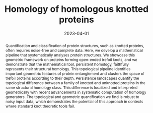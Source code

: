 ---
title: Homology of homologous knotted proteins
authors:
- Katherine Benjamin
- Lamisah Mukta
- Gabriel Moryoussef
- Christopher Uren
- Heather A. Harrington
- Ulrike Tillmann
- Agnese Barbensi
date: '2023-04-01'
publishDate: '2024-03-04T17:38:37.105635Z'
publication_types:
- article-journal
publication: '*Journal of the Royal Society, Interface*'
doi: 10.1098/rsif.2022.0727
abstract: Quantification and classification of protein structures, such as knotted
  proteins, often requires noise-free and complete data. Here, we develop a mathematical
  pipeline that systematically analyses protein structures. We showcase this geometric
  framework on proteins forming open-ended trefoil knots, and we demonstrate that
  the mathematical tool, persistent homology, faithfully represents their structural
  homology. This topological pipeline identifies important geometric features of protein
  entanglement and clusters the space of trefoil proteins according to their depth.
  Persistence landscapes quantify the topological difference between a family of knotted
  and unknotted proteins in the same structural homology class. This difference is
  localized and interpreted geometrically with recent advancements in systematic computation
  of homology generators. The topological and geometric quantification we find is
  robust to noisy input data, which demonstrates the potential of this approach in
  contexts where standard knot theoretic tools fail.
tags:
- generators
- knotted proteins
- persistent homology
- Protein Conformation
- Proteins
- topological statistical analysis
---